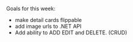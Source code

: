Goals for this week: 
  * make detail cards flippable
  * add image urls to .NET API
  * Add ability to ADD EDIT and DELETE. (CRUD)
  